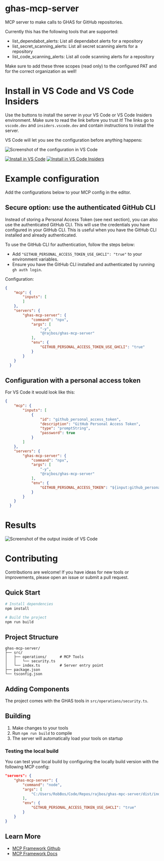 # ghas-mcp-server
MCP server to make calls to GHAS for GitHub repositories.

Currently this has the following tools that are supported:
- list_dependabot_alerts: List all dependabot alerts for a repository
- list_secret_scanning_alerts: List all secret scanning alerts for a repository
- list_code_scanning_alerts: List all code scanning alerts for a repository

Make sure to add these three scopes (read only) to the configured PAT and for the correct organization as well!


# Install in VS Code and VS Code Insiders
Use the buttons to install the server in your VS Code or VS Code Insiders environment. Make sure to read the link before you trust it! The links go to `vscode.dev` and `insiders.vscode.dev` and contain instructions to install the server. 

VS Code will let you see the configuration before anything happens:

![Screenshot of the configuration in VS Code](/docs/install_dialogue.png)  

[<img alt="Install in VS Code" src="https://img.shields.io/badge/VS_Code-VS_Code?style=flat-square&label=Install%20Server&color=0098FF">](https://vscode.dev/redirect?url=vscode%3Amcp%2Finstall%3F%257B%2522name%2522%253A%2522ghas-mcp-server%2522%252C%2522command%2522%253A%2522npx%2522%252C%2522args%2522%253A%255B%2522-y%2522%252C%2522%2540rajbos%252Fghas-mcp-server%2522%255D%252C%2522env%2522%253A%257B%2522GITHUB_PERSONAL_ACCESS_TOKEN_USE_GHCLI%2522%253A%2522true%2522%257D%257D) [<img alt="Install in VS Code Insiders" src="https://img.shields.io/badge/VS_Code_Insiders-VS_Code_Insiders?style=flat-square&label=Install%20Server&color=24bfa5">](https://insiders.vscode.dev/redirect?url=vscode-insiders%3Amcp%2Finstall%3F%257B%2522name%2522%253A%2522ghas-mcp-server%2522%252C%2522command%2522%253A%2522npx%2522%252C%2522args%2522%253A%255B%2522-y%2522%252C%2522%2540rajbos%252Fghas-mcp-server%2522%255D%252C%2522env%2522%253A%257B%2522GITHUB_PERSONAL_ACCESS_TOKEN_USE_GHCLI%2522%253A%2522true%2522%257D%257D)


# Example configuration
Add the configurations below to your MCP config in the editor. 

## Secure option: use the authenticated GitHub CLI
Instead of storing a Personal Access Token (see next section), you can also use the authenticated GitHub CLI. This will use the credentials you have configured in your GitHub CLI. This is useful when you have the GitHub CLI installed and already authenticated.

To use the GitHub CLI for authentication, follow the steps below:
- Add `"GITHUB_PERSONAL_ACCESS_TOKEN_USE_GHCLI": "true"` to your environment variables.
- Ensure you have the GitHub CLI installed and authenticated by running `gh auth login`.

Configuration: 
``` json
{
    "mcp": {
        "inputs": [
        ]
    },
    "servers": {
        "ghas-mcp-server": {
            "command": "npx",
            "args": [
                "-y",
                "@rajbos/ghas-mcp-server"
            ],
            "env": {
                "GITHUB_PERSONAL_ACCESS_TOKEN_USE_GHCLI": "true"
            }
        }
    }
  }
```

## Configuration with a personal access token
For VS Code it would look like this:
``` json
{
    "mcp": {
        "inputs": [
            {
                "id": "github_personal_access_token",
                "description": "GitHub Personal Access Token",
                "type": "promptString",
                "password": true
            }
        ]
    },
    "servers": {
        "ghas-mcp-server": {
            "command": "npx",
            "args": [
                "-y",
                "@rajbos/ghas-mcp-server"
            ],
            "env": {
                "GITHUB_PERSONAL_ACCESS_TOKEN": "${input:github_personal_access_token}"
            }
        }
    }
  }
```

# Results
![Screenshot of the output inside of VS Code](/docs/result.png)

# Contributing
Contributions are welcome! If you have ideas for new tools or improvements, please open an issue or submit a pull request.

## Quick Start

```bash
# Install dependencies
npm install

# Build the project
npm run build

```

## Project Structure

```
ghas-mcp-server/
├── src/
│   ├── operations/      # MCP Tools
│   │   └── security.ts
│   └── index.ts         # Server entry point
├── package.json
└── tsconfig.json
```

## Adding Components

The project comes with the GHAS tools in `src/operations/security.ts`.

## Building

1. Make changes to your tools
2. Run `npm run build` to compile
3. The server will automatically load your tools on startup

### Testing the local build
You can test your local build by configuring the locally build version with the following MCP config:

```json
"servers": {
    "ghas-mcp-server": {
        "command": "node",
        "args": [
            "C:/Users/RobBos/Code/Repos/rajbos/ghas-mpc-server/dist/index.js"
        ],
        "env": {
            "GITHUB_PERSONAL_ACCESS_TOKEN_USE_GHCLI": "true"
        }
    }
}
```

## Learn More

- [MCP Framework Github](https://github.com/QuantGeekDev/mcp-framework)
- [MCP Framework Docs](https://mcp-framework.com)
